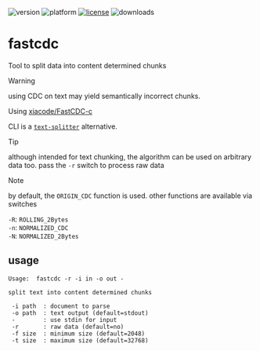 ![version](https://img.shields.io/badge/version-20%2B-E23089)
![platform](https://img.shields.io/static/v1?label=platform&message=mac-intel%20|%20mac-arm%20|%20win-64&color=blue)
[![license](https://img.shields.io/github/license/miyako/fastcdc)](LICENSE)
![downloads](https://img.shields.io/github/downloads/miyako/fastcdc/total)

# fastcdc
Tool to split data into content determined chunks

> [!WARNING]
> using CDC on text may yield semantically incorrect chunks.

Using [xiacode/FastCDC-c](https://github.com/wxiacode/FastCDC-c)

CLI is a [`text-splitter`](https://github.com/miyako/text-splitter) alternative.

> [!TIP]
> although intended for text chunking, the algorithm can be used on arbitrary data too. pass the `-r` switch to process raw data

> [!NOTE]
> by default, the `ORIGIN_CDC` function is used. other functions are available via switches  
> 
> `-R`: `ROLLING_2Bytes`  
> `-n`: `NORMALIZED_CDC`  
> `-N`: `NORMALIZED_2Bytes`  

## usage

```
Usage:  fastcdc -r -i in -o out -

split text into content determined chunks

 -i path  : document to parse
 -o path  : text output (default=stdout)
 -        : use stdin for input
 -r       : raw data (default=no)
 -f size  : minimum size (default=2048)
 -t size  : maximum size (default=32768)
```
